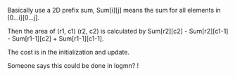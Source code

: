 
Basically use a 2D prefix sum,   Sum[i][j] means the sum for all elements in [0...i][0...j].   

Then the area of (r1, c1)   (r2, c2) is calculated by Sum[r2][c2] - Sum[r2][c1-1] - Sum[r1-1][c2] + Sum[r1-1][c1-1].      

The cost is in the initialization and update.  

Someone says this could be done in logmn? !   

  